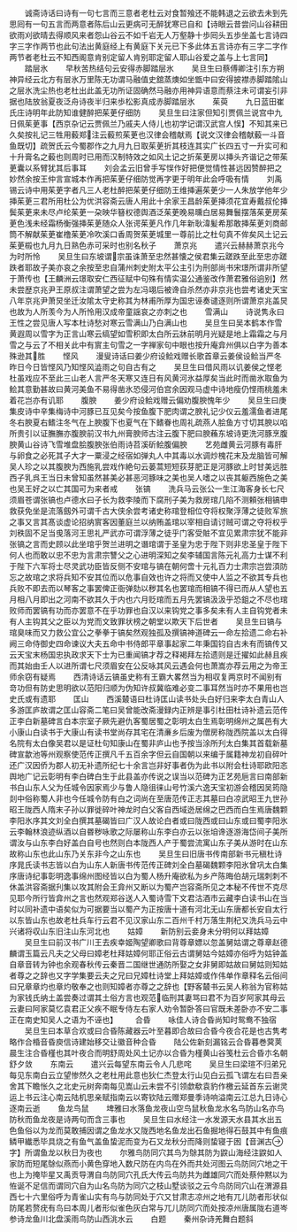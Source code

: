 <!-- { "loadSidebar": true } -->
　　诚斋诗话曰诗有一句七言而三意者老杜云对食暂飱还不能韩退之云欲去未到先思囘有一句五言而两意者陈后山云更病可无醉犹寒已自和【诗眼云昔尝问山谷耕田欲雨刈欲晴去得顺风来者怨山谷云不如千岩无人万壑静十歩囘头五歩坐盖七言诗四字三字作两节也此句法出黄庭经上有黄庭下关元已下多此体五言诗亦有三字二字作两节者老杜云不知西阁意肯别定留人肯别耶定留人耶山谷爱之盖与上七言同】
　　踏层氷
　　早秋苦热结句云安得赤脚踏层氷
　　吴旦生曰蔡傅卿注引东方朔神异经云北方有层氷万里陈无功谓马融值史舘蒸燠如坐甑中曰安得披襟赤脚踏隂山之层氷洗尘热也老杜出此盖无功所证固确然马融亦用神异语意而蔡注未可谓妄引非据也陆放翁夏夜泛舟诗夜半归来歩松影真成赤脚踏层氷
　　茱萸
　　九日蓝田崔氏庄诗明年此防知谁健醉把茱茰仔细防
　　吴旦生曰注家但知引贾佩兰说宫中九日佩茱茰事【西京杂记云贾佩兰乃戚夫人侍儿也初学记谓汉武宫人悮】不知其来已久矣按礼记三牲用藙郑注云藙煎茱茰也汉律会稽献焉【说文汉律会稽献藙一斗音鱼既切】疏贺氏云今蜀郡作之九月九日取茱茰折其枝连其实广长四五寸一升实可和十升膏名之藙也则周时已用而汉制特效之如风土记之折茱茰房以挿头齐谐记之带茱茰囊以系臂犹其后事耳
　　刘会孟云旧曾手写悮作好把便觉情性甚远因赞醉把之妙然余按王仲言宣城本作再把茱茰仔细防觉再字更于明年此会呼吸有情
　　刘禹锡云诗中用茱茰字者凡三人老杜醉把茱茰仔细防王维挿遍茱茰少一人朱放学他年少挿茱茰三君所用杜公为优洪容斋云唐人用此十余家王昌龄茱茰挿须花宜寿戴叔伦挿鬓茱茰来未尽卢纶茱茰一朶映华簮权德舆酒泛茱茰晚易曛白居易舞鬟摆落茱茰房茱茰色浅未经霜杨衡强挿茱茰随众人张谔茱茰凡作几年新耿湋髪希那敢挿茱茰刘商邮筒不解献茱茰崔橹茱茰冷吹溪口香周贺茱茰城里一尊前比之杜句真不侔矣风土记云茱茰榝也九月九日熟色赤可采时也别名秋子
　　萧京兆
　　遣兴云赫赫萧京兆今为时所怜
　　吴旦生曰东坡谓宗虽诛萧至忠然甚懐之侯君集云蹉跌至此至忠亦蹉跌者耶故子美亦哀之余按至忠自蒲州刺史附太平公主引为刑部尚书宋璟所谓非所望于萧传也【王麟洲云璟取安仁西征赋中句殊有情实温公通鉴改作萧君雅俗逈别】然未尝歴京兆尹王原叔注谓萧望之尝为左冯翊后被谗自杀然亦非京兆也尝考诸史天宝八年京兆尹萧炅坐迁汝隂太守史称其为林甫所厚为国忠诬奏谴逐则所谓萧京兆盖炅也故为人所羡今为人所怜用汉成帝童謡哀之亦刺之也
　　雪满山
　　诗说隽永曰王性之尝见唐人写本杜诗愁对寒云雪满山乃白满山也
　　吴旦生曰吴本鹤本作雪黄遐周以雪字为正言山寒云缟望如雪积即太白所云牀前明月光疑是地上霜霜之与月雪之与云了不相关此中有賔主句雪之一字禅家句中眼也按升庵弇州俱以白字为善本殊逊其胜
　　悭风
　　漫叟诗话曰姜少府设鲙戏赠长歌首章云姜侯设鲙当严冬昨日今日皆悭风乃知悭风澁雨之句自古有之
　　吴旦生曰借风雨以讥姜侯之悭老杜虽戏应不至此三山老人言严冬天寒又连日有风黄河氷益厚矣当此时而凿氷取鱼为鲙其意勤甚故曰黄河美鱼不易得凿氷恐侵河伯宫余因观马虚中诗地瘦仍悭雨桃羞未着花岂亦有讥耶
　　腹腴
　　姜少府设鲙戏赠云偏劝腹腴愧年少
　　吴旦生曰庚集皮诗中辛集梅诗中河豚已互见矣今按鱼腹下肥肉谓之腴礼记少仪云羞濡鱼者进尾冬右腴夏右鳍注冬气在上腴腹下也夏气在下鳍眷也周礼疏燕人脍鱼方寸切其腴以啗所贵引以证膴膴亦腹腴前汉书九州膏腴师古注云腹下肥曰腴蘓东坡诗更洗河豚烹腹腴黄山谷诗飞雪堆盘脍腹腴张伯雨诗苕溪斫鲙腹偏腴
　　艺苑雌黄云河豚有毒肝与卵食之必死其子大才一粟浸之经宿如弹丸人中其毒以水调炒槐花末及龙脑皆可解吴人珍之以其腹腴为西施乳尝戏作絶句云蒌蒿短短荻芽肥正是河豚欲上时甘美远胜西子乳呉王当日未曾知虽然甚美必甚恶河豚味之美也吴人嗜之以丧其躯西施色之美也吴王好之以亡其国可为来者戒
　　张镐
　　洗兵马云张公一生江海客身长七尺须眉苍谓张镐也卢德水曰子长为救李陵而下腐刑子美为救房琯几陷不测頼张相镐申救获免坐是流落劔外可谓千古大侠余尝考诸史称琯登相位夺将权聚浮薄之徒败军旅之事又言其髙谈虚论招纳賔客因董庭兰以纳贿盖琯以宰相自请讨贼可谓之夺将权乎刘秩固不足当曵落河王思礼严武亦可谓浮薄之徒乎门客受賍不宜见累肃宗犹不能非张镐之言而史顾以此坐琯乎贺兰进明之谮琯谓于圣皇为忠于陛下则非忠圣皇于陛下何人也而敢以忠不忠为言肃宗讐父之心进明深知之矣李辅国言陈元礼高力士谋不利于陛下六军将士尽灵武功臣皆反侧不安琯与镐在朝何啻十元礼百力士肃宗岂尝湏防忘之故琯之求将兵知不安其位而以危事自效也许之将而又使中人监之不欲其专兵也兵败不即去而以琴客之事罢俾正衙弹劾以秽其名也罢琯而相镐不得已而从人望也五月相八月即出之河南不欲其久于内也六月贬琯而五月先罢镐汲汲乎恐鉏之不尽也琯败师而罢镐有功而亦罢意不在乎功罪也自汉以来钩党之事多矣未有人主自钩党者未有人主钩其父之臣以为党而文致罪状榜之朝堂以欺天下后世者
　　吴旦生曰镐与琯臭味而又力救公宜公之拳拳于镐矣然观独孤及撰镐神道碑云一命左拾遗二命右补阙三命侍御史四命谏议大夫五命中书侍郎平章事起家二年秉国钧自古未有而镐传又云天宝末杨国忠执政求天下士为已重闻镐才荐之释褐拜左拾遗则是迁擢如此赫且疾而其始由壬人以进所谓七尺须眉安在公反咏其风云遇会何也萧嵩亦荐云用之为帝王师余窃有疑焉
　　西清诗话云镐虽史称有王霸大畧然当为相収复两京时不闻别有竒功但有防史思明欲以范阳归顺为伪知许叔冀临难必变二事耳然当时亦不果用也岂史氏或有遗耶
　　匡山
　　西溪樷语曰杜诗匡山读书处头白好归来李太白青山人多游匡庐故谓之匡山容斋二笔曰吴曾能改斋漫録内正辨是事引杜田杜诗补遗云范传正李白新墓碑言白本宗室子厥先避仇客蜀居蜀之彰明太白生焉彰明绵州之属邑有大小康山白读书于大康山有读书堂尚存其宅在清亷乡后废为僧房称陇西院盖以太白得名院有太白像吴君以是证杜句知康山在蜀非庐山也予按当涂所刋太白集其首载新墓碑宣歙池等州观察使范传正撰凡千五百余字但云自国朝以来编于属籍神龙初自碎叶还广汉因侨为郡人初无补遗所纪七十余言岂非好事者伪为此书以附会杜诗耶欧阳忞舆地广记云彰明有李白碑白生于此县盖亦传说之误当以范碑为正艺苑巵言曰南部新书白山东人父为任城令因家焉少与鲁人隐徂徕山号竹溪六逸天宝初游会稽因吴筠隐剡中俗称蜀人非也今任城令防有白之词尚在至唐范传正志其墓曰白凉武昭王九世孙昭王陇西人隋末子孙以罪徙碎叶神龙时白父客自西域迯居绵之巴西而白生焉唐魏颗李阳氷序其文刘全白撰其墓碣皆曰广汉人故论白者或曰陇西或曰山东或曰蜀李阳氷云李翰林浪迹纵酒以自昬秽咏歌之际屡称山东李白亦云以张垍谗逐游海岱间子美所谓汝与山东李白好盖白自号也然则白本陇西人产于蜀尝流寓山东子美从游时在山东故称山东也此山东乃关东非今之山东也
　　吴旦生曰旧唐书传南部新书元稹杜诗序晁氏读书志皆以白为山东人新唐书传范传正碑刘全白墓碣魏颗李阳氷曾巩太白集序唐诗纪事彰明逸事绵州图经皆以白为蜀人杨升庵欲私为乡产陈晦伯胡元瑞刺刺不休盖洪容斋据刋集以攻其附会王弇州又断以为蜀产岂容斋所见之本秘不传世不克尽见耶今所行皆弇州之言也然观郑谷送人入蜀诗雪下文君沽酒市云藏李白读书山在当时以同补遗中语矣似为可据要当以蜀产为正按唐十道有河北无山东唐都长安自太行以东皆山东也故老杜兵车行云君不见汉家山东二百州千村万落生荆杞又洗兵马云中兴诸将収山东旧注山东河北也
　　姑嫜
　　新防别云妾身未分明何以拜姑嫜
　　吴旦生曰前汉书广川王去疾幸姬陶望卿歌曰背尊章嫖以忽盖舅姑谓之尊章赵德麟谓玉篇云凡夫之父母曰嫜老杜拜姑嫜何耶正俗云古谓舅姑今姑嫜亦俗呼为姑钟盖自章音转为钟也余观春秋传云秦晋二国继世通防所娶之女非舅即姑故曰舅姑则知姑者尊之之辞也又字学集要云夫之兄曰兄嫜杜诗堂上拜姑嫜或作伟单作章释名云俗间曰兄章章灼也章灼敬奉之也则知嫜者亦尊之之辞也【野客樷书云吴人称翁为官称姑为家钱氏纳土盖尝奏过谓其土俗方言也观范临刑其妻骂曰君不为百岁阿家其母云云妻曰阿家莫忆袁君正父疾不眠专侍左右家人劝令暂卧答曰官既未差卧亦不安二事正在南史知吴人之语为不诬也】
　　合昏
　　咏佳人诗合昏尚知时鸳鸯不独宿
　　吴旦生曰本草合欢或曰合昏陈藏器云叶至暮即合故曰合昏今夜合花是也古隽考略作合棔音昏庾信诗建始移交让徽音种合昏
　　陆公佐新刻漏铭云合昏暮巻蓂荚晨生注合昏槿也其叶夜合而明舒周处风土记亦以合昏为槿黄山谷笺杜云合昏朩名朝舒夕敛
　　东南云
　　遣兴云每望东南云令人几悲咤
　　吴旦生曰梁瑄不归弟兄每见东南白云立望惨然久之老杜用此意也狄仁杰登太行山见白云孤飞谓左右曰吾亲舍其下瞻怅久之北史元树奔南每见嵩山云未尝不引领歔欷袁豹作檄云延首东云谢灵运上书云注心南云陆机思亲赋指南云以寄钦陆云赠郑曼季诗响溢南云江总九日诗心逐南云逝
　　鱼龙鸟鼠
　　埤雅曰水落鱼龙夜山空鸟鼠秋鱼龙水名鸟防山名亦鸟防秋而鱼龙夜是诗两句而含三事也
　　吴旦生曰水经注一水发源天水县其水出五色鱼俗以为龙而莫敢捕因谓之鱼龙水又陇西地名鱼龙出石鱼掘地得石鼓其中有鱼痕鳞甲纎悉毕具烧之有鱼气盖鱼蛰泥而变为石又龙秋分而降则蛰寝于囦【音渊古字】所谓鱼龙以秋日为夜也
　　尔雅鸟防同穴其鸟为鵌其防为鼵山海经注鼵如人家防而短尾鵌似燕而小黄色穿地入数尺防在内鸟在外而共处河图云鸟防同穴地之干也上为掩毕星又禹贡导渭自鸟防同穴孔氏大传云鸟防共为雌雄同穴而处蔡仲黙以为恠诞不足信而谓同穴自为山名鸟防为同穴之枝山墅谈驳之云今鸟防同穴山在渭源县西七十六里俗呼为青雀山实有鸟与防同处于穴又甘肃志凉州之地有兀儿防者形状似防尾若赘疣有鸟曰本周儿者形似雀色灰白常与兀儿防同穴而处按凉州唐属陇右道岑参诗龙鱼川北盘溪雨鸟防山西洮水云
　　白题
　　秦州杂诗羌舞白题斜
